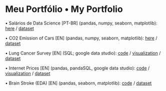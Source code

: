 # Meu Portfólio • My Portfolio

• Salários de Data Science [PT-BR] (pandas, numpy, seaborn, matplotlib): [here](https://github.com/camiladaltro/portfolio/blob/main/salarios_data_science.ipynb) / [dataset](https://www.kaggle.com/datasets/ruchi798/data-science-job-salaries)

• CO2 Emission of Cars [EN] (pandas, numpy, seaborn, matplotlib): [here](https://github.com/camiladaltro/portfolio/blob/main/CO2_emission_of_cars.ipynb) / [dataset](https://www.kaggle.com/datasets/midhundasl/co2-emission-of-cars-dataset)

• Lung Cancer Survey [EN] (SQL; google data studio): [code](https://github.com/camiladaltro/portfolio/tree/main/lung_cancer_survey) / [visualization](https://datastudio.google.com/reporting/c2fb3216-8506-4e0b-a0ea-89a6ad837815/page/zC4yC) / [dataset](https://www.kaggle.com/datasets/jillanisofttech/lung-cancer-detection)


• Internet Prices [EN] (pandas, pandaSQL, google data studio): [code](https://github.com/camiladaltro/portfolio/blob/main/internet_prices_all_csv.ipynb) / [visualization](https://datastudio.google.com/reporting/ecab9e44-3cb8-436c-b7fc-5b96fb1b7ba6/page/kpAzC) / [dataset](https://www.kaggle.com/datasets/ramjasmaurya/1-gb-internet-price)

• Brain Stroke (EDA) [EN] (pandas, seaborn, matplotlib): [code](https://github.com/camiladaltro/portfolio/blob/main/brain_stroke_eda.ipynb) / [dataset](https://www.kaggle.com/datasets/jillanisofttech/brain-stroke-dataset)

